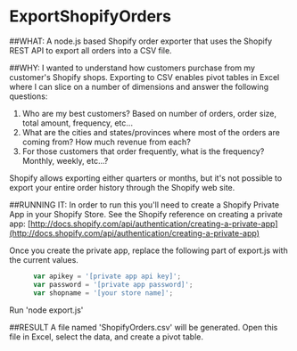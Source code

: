 ExportShopifyOrders
===================

##WHAT:
A node.js based Shopify order exporter that uses the Shopify REST API to export all orders into a CSV file.

##WHY:
I wanted to understand how customers purchase from my customer's Shopify shops.  Exporting to CSV enables pivot tables in Excel where I can slice on a number of dimensions and answer the following questions:

1. Who are my best customers?  Based on number of orders, order size, total amount, frequency, etc...
2. What are the cities and states/provinces where most of the orders are coming from?  How much revenue from each?
3. For those customers that order frequently, what is the frequency?  Monthly, weekly, etc...?

Shopify allows exporting either quarters or months, but it's not possible to export your entire order history through the Shopify web site.

##RUNNING IT:
In order to run this you'll need to create a Shopify Private App in your Shopify Store.  See the Shopify reference on creating a private app: [http://docs.shopify.com/api/authentication/creating-a-private-app](http://docs.shopify.com/api/authentication/creating-a-private-app)

Once you create the private app, replace the following part of export.js with the current values.

```javascript
      var apikey = '[private app api key]';
      var password = '[private app password]';
      var shopname = '[your store name]';
```

Run 'node export.js'

##RESULT
A file named 'ShopifyOrders.csv' will be generated.  Open this file in Excel, select the data, and create a pivot table.